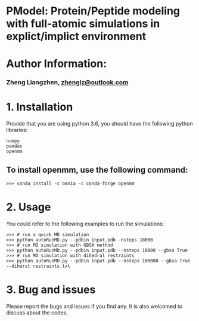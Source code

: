 # PModel: Protein/Peptide modeling with full-atomic simulations in explict/implict environment

# Author Information:
### Zheng Liangzhen, zhenglz@outlook.com

# 1. Installation
Provide that you are using python 3.6, you should have the following python libraries:

    numpy
    pandas
    openmm

## To install openmm, use the following command:

    >>> conda install -c omnia -c conda-forge openmm

# 2. Usage
You could refer to the following examples to run the simulations:

    >>> # run a quick MD simulation
    >>> python autoRunMD.py --pdbin input.pdb -nsteps 10000
    >>> # run MD simulation with GBSA method
    >>> python autoRunMD.py --pdbin input.pdb --nsteps 10000 --gbsa True
    >>> # run MD simulation with dihedral restraints
    >>> python autoRunMD.py --pdbin input.pdb --nsteps 100000 --gbsa True --diherst restraints.txt

# 3. Bug and issues
Please report the bugs and issues if you find any. It is also welcomed to discuss about the codes.

